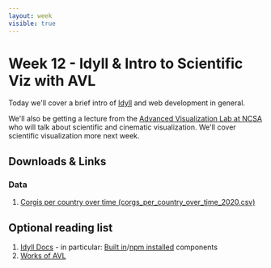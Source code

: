 ```yaml
---
layout: week
visible: true
---
```


# Week 12 - Idyll & Intro to Scientific Viz with AVL

Today we'll cover a brief intro of [Idyll](https://idyll-lang.org/) and web development in general.

We'll also be getting a lecture from the [Advanced Visualization Lab at NCSA](http://avl.ncsa.illinois.edu/) who will talk about scientific and cinematic visualization.  We'll cover scientific visualization more next week.

## Downloads & Links

### Data

 1. <a href="corg/corgs_per_country_over_time_2020.csv" download>Corgis per country over time (corgs_per_country_over_time_2020.csv)</a>

## Optional reading list

 1. <a href="https://idyll-lang.org/docs"> Idyll Docs</a> - in particular: <a href="https://idyll-lang.org/docs/components">Built in</a>/<a href="https://idyll-lang.org/docs/components/npm">npm installed</a> components
 1. <a href="http://avl.ncsa.illinois.edu/works">Works of AVL</a>

